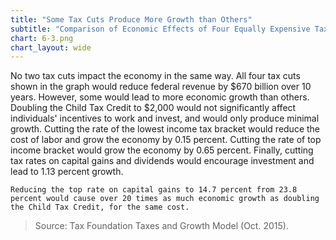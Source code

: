 ```yaml
---
title: "Some Tax Cuts Produce More Growth than Others"
subtitle: "Comparison of Economic Effects of Four Equally Expensive Tax Cuts (2015)"
chart: 6-3.png
chart_layout: wide
---
```

No two tax cuts impact the economy in the same way. All four tax cuts shown in the graph would reduce federal revenue by $670 billion over 10 years. However, some would lead to more economic growth than others. Doubling the Child Tax Credit to $2,000 would not significantly affect individuals' incentives to work and invest, and would only produce minimal growth. Cutting the rate of the lowest income tax bracket would reduce the cost of labor and grow the economy by 0.15 percent. Cutting the rate of top income bracket would grow the economy by 0.65 percent. Finally, cutting tax rates on capital gains and dividends would encourage investment and lead to 1.13 percent growth.

```
Reducing the top rate on capital gains to 14.7 percent from 23.8 percent would cause over 20 times as much economic growth as doubling the Child Tax Credit, for the same cost.
```

>Source: Tax Foundation Taxes and Growth Model (Oct. 2015).
